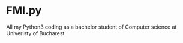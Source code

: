 # FMI.py
All my Python3 coding as a bachelor student of Computer science at Univeristy of Bucharest
